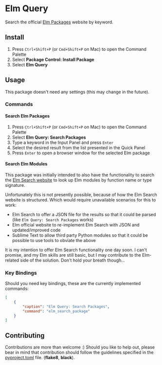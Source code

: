 # Elm Query #

Search the official [Elm Packages](https://package.elm-lang.org/) website by keyword.

## Install ##

1. Press `Ctrl+Shift+P` (or `Cmd+Shift+P` on Mac) to open the Command Palette
2. Select **Package Control: Install Package**
3. Select **Elm Query**

## Usage ##

This package doesn't need any settings (this may change in the future).

### Commands ###

#### Search Elm Packages ####

1. Press `Ctrl+Shift+P` (or `Cmd+Shift+P` on Mac) to open the Command Palette
2. Select **Elm Query: Search Packages**
3. Type a keyword in the Input Panel and press `Enter`
4. Select the desired result from the list presented in the Quick Panel
5. Press `Enter` to open a browser window for the selected Elm package

#### Search Elm Modules ####

This package was initially intended to also have the functionality to search the [Elm Search website](https://klaftertief.github.io/elm-search/) to look up Elm modules by function name or type signature.

Unfortunately this is not presently possible, because of how the Elm Search website is structured. Which would require unavailable scenarios for this to work:

- Elm Search to offer a JSON file for the results so that it could be parsed (like `Elm Query: Search Packages` works)
- Elm official website to re-implement Elm Search with JSON and updated/improved code
- Sublime Text to allow third party Python modules so that it could be possible to use tools to obviate the above

It is my intention to offer Elm Search functionality one day soon. I can't promise, and my Elm skills are still basic, but I may contribute to the Elm-related side of the solution. Don't hold your breath though...

### Key Bindings ###

Should you need key bindings, these are the currently implemented commands:

```json
[
    {
        "caption": "Elm Query: Search Packages",
        "command": "elm_search_package"
    }
] 
```

## Contributing ##

Contributions are more than welcome :) Should you like to help out, please bear in mind that contribution should follow the guidelines specified in the [pyproject.toml](./pyproject.toml) file. (**flake8**, **black**).
